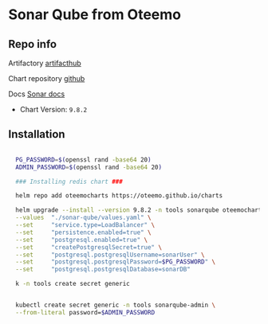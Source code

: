 # Sonar Qube from Oteemo

## Repo info

Artifactory [artifacthub](https://artifacthub.io/packages/helm/oteemo-charts/sonarqube)

Chart repository [github](https://github.com/Oteemo/charts/tree/master/charts/sonarqube)

Docs [Sonar docs](https://docs.sonarqube.org/latest/)

- Chart Version: `9.8.2`

## Installation

```sh

  PG_PASSWORD=$(openssl rand -base64 20)
  ADMIN_PASSWORD=$(openssl rand -base64 20)

  ### Installing redis chart ###

  helm repo add oteemocharts https://oteemo.github.io/charts

  helm upgrade --install --version 9.8.2 -n tools sonarqube oteemocharts/sonarqube \
  --values  "./sonar-qube/values.yaml" \
  --set     "service.type=LoadBalancer" \
  --set     "persistence.enabled=true" \
  --set     "postgresql.enabled=true" \
  --set     "createPostgresqlSecret=true" \
  --set     "postgresql.postgresqlUsername=sonarUser" \
  --set     "postgresql.postgresqlPassword=$PG_PASSWORD" \
  --set     "postgresql.postgresqlDatabase=sonarDB"

  k -n tools create secret generic 
```

```sh

  kubectl create secret generic -n tools sonarqube-admin \
  --from-literal password=$ADMIN_PASSWORD
```